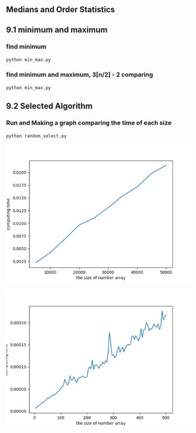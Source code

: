 ## Medians and Order Statistics

## 9.1 minimum and maximum
### find minimum
`python min_max.py` 
### find minimum and maximum, 3[n/2] - 2 comparing
`python min_max.py`

## 9.2 Selected Algorithm
### Run and Making a graph comparing the time of each size
`python random_select.py`  

![time](./figure/random_select_time1.png)

![time and size graph 1](./figure/random_select_time2.png)

